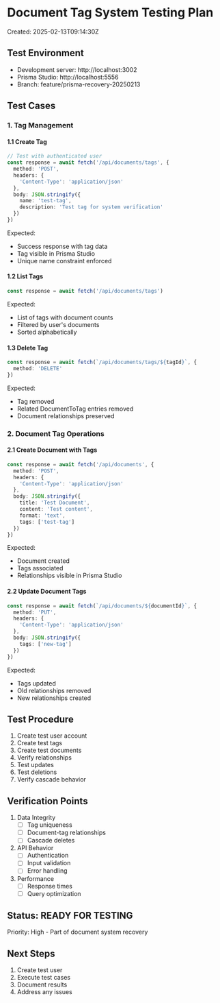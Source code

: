 # Document Tag System Testing Plan
Created: 2025-02-13T09:14:30Z

## Test Environment
- Development server: http://localhost:3002
- Prisma Studio: http://localhost:5556
- Branch: feature/prisma-recovery-20250213

## Test Cases

### 1. Tag Management
#### 1.1 Create Tag
```typescript
// Test with authenticated user
const response = await fetch('/api/documents/tags', {
  method: 'POST',
  headers: {
    'Content-Type': 'application/json'
  },
  body: JSON.stringify({
    name: 'test-tag',
    description: 'Test tag for system verification'
  })
})
```
Expected: 
- Success response with tag data
- Tag visible in Prisma Studio
- Unique name constraint enforced

#### 1.2 List Tags
```typescript
const response = await fetch('/api/documents/tags')
```
Expected:
- List of tags with document counts
- Filtered by user's documents
- Sorted alphabetically

#### 1.3 Delete Tag
```typescript
const response = await fetch(`/api/documents/tags/${tagId}`, {
  method: 'DELETE'
})
```
Expected:
- Tag removed
- Related DocumentToTag entries removed
- Document relationships preserved

### 2. Document Tag Operations
#### 2.1 Create Document with Tags
```typescript
const response = await fetch('/api/documents', {
  method: 'POST',
  headers: {
    'Content-Type': 'application/json'
  },
  body: JSON.stringify({
    title: 'Test Document',
    content: 'Test content',
    format: 'text',
    tags: ['test-tag']
  })
})
```
Expected:
- Document created
- Tags associated
- Relationships visible in Prisma Studio

#### 2.2 Update Document Tags
```typescript
const response = await fetch(`/api/documents/${documentId}`, {
  method: 'PUT',
  headers: {
    'Content-Type': 'application/json'
  },
  body: JSON.stringify({
    tags: ['new-tag']
  })
})
```
Expected:
- Tags updated
- Old relationships removed
- New relationships created

## Test Procedure
1. Create test user account
2. Create test tags
3. Create test documents
4. Verify relationships
5. Test updates
6. Test deletions
7. Verify cascade behavior

## Verification Points
1. Data Integrity
   - [ ] Tag uniqueness
   - [ ] Document-tag relationships
   - [ ] Cascade deletes

2. API Behavior
   - [ ] Authentication
   - [ ] Input validation
   - [ ] Error handling

3. Performance
   - [ ] Response times
   - [ ] Query optimization

## Status: READY FOR TESTING
Priority: High - Part of document system recovery

## Next Steps
1. Create test user
2. Execute test cases
3. Document results
4. Address any issues
